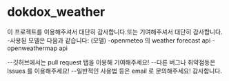 # dokdox_weather
이 프로젝트를 이용해주셔서 대단히 감사합니다.또는 기여해주셔서 대단히 감사합니다.
-사용된 모델은 다음과 같습니다:
(모델)
-openmeteo 의 weather forecast api
-openweathermap api

--깃허브에서는 pull request 탭을 이용해 기여해주세요!
--다른 버그나 취약점등은 lssues 를 이용해주세요!
--일반적인 사용법 등은 email 로 문의해주세요!
감사합니다.
